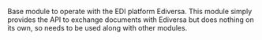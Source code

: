 Base module to operate with the EDI platform Ediversa. This module simply provides
the API to exchange documents with Ediversa but does nothing on its own, so needs
to be used along with other modules.
